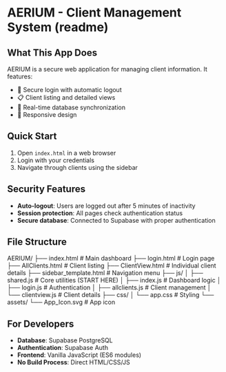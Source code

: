 # AERIUM - Client Management System (readme)

## What This App Does
AERIUM is a secure web application for managing client information. It features:
- 🔐 Secure login with automatic logout
- 📋 Client listing and detailed views
- 🔄 Real-time database synchronization
- 📱 Responsive design

## Quick Start
1. Open `index.html` in a web browser
2. Login with your credentials
3. Navigate through clients using the sidebar

## Security Features
- **Auto-logout**: Users are logged out after 5 minutes of inactivity
- **Session protection**: All pages check authentication status
- **Secure database**: Connected to Supabase with proper authentication

## File Structure
AERIUM/
├── index.html # Main dashboard
├── login.html # Login page
├── AllClients.html # Client listing
├── ClientView.html # Individual client details
├── sidebar_template.html # Navigation menu
├── js/
│ ├── shared.js # Core utilities (START HERE)
│ ├── index.js # Dashboard logic
│ ├── login.js # Authentication
│ ├── allclients.js # Client management
│ └── clientview.js # Client details
├── css/
│ └── app.css # Styling
└── assets/
└── App_Icon.svg # App icon


## For Developers
- **Database**: Supabase PostgreSQL
- **Authentication**: Supabase Auth
- **Frontend**: Vanilla JavaScript (ES6 modules)
- **No Build Process**: Direct HTML/CSS/JS